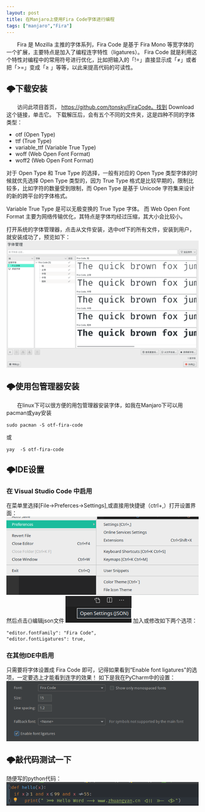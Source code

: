 ```yaml
---
layout: post
title: 在Manjaro上使用Fira Code字体进行编程
tags: ["manjaro","Fira"]
---
```



&emsp;&emsp;Fira 是 Mozilla 主推的字体系列，Fira Code 是基于 Fira Mono 等宽字体的一个扩展，主要特点是加入了编程连字特性（ligatures）。
Fira Code 就是利用这个特性对编程中的常用符号进行优化，比如把输入的「!=」直接显示成「≠」或者把「>=」变成「≥ 」等等，以此来提高代码的可读性。

## 🌩️下载安装
&emsp;&emsp;访问此项目首页， https://github.com/tonsky/FiraCode。找到 Download 这个链接，单击它。 
下载解压后，会有五个不同的文件夹，这是四种不同的字体类型：

  *  otf (Open Type)
  *  ttf (True Type)
  *  variable_ttf (Variable True Type)
  *  woff (Web Open Font Format)
  *  woff2 (Web Open Font Format)

对于 Open Type 和 True Type 的选择，一般有对应的 Open Type 类型字体的时候就优先选择 Open Type 类型的，因为 True Type 格式是比较早期的，限制比较多，比如字符的数量受到限制，而 Open Type 是基于 Unicode 字符集来设计的新的跨平台的字体格式。

Variable True Type 是可以无极变换的 True Type 字体。
而 Web Open Font Format 主要为网络传输优化，其特点是字体均经过压缩，其大小会比较小。

打开系统的字体管理器，点击从文件安装，选中otf下的所有文件，安装到用户，就安装成功了，预览如下：
<img src="/static/img/2020/03-04.png" width = "800px" title="otf-fira-code"/>

## 🌩️使用包管理器安装

&emsp;&emsp;在linux下可以很方便的用包管理器安装字体，如我在Manjaro下可以用pacman或yay安装
~~~
sudo pacman -S otf-fira-code
~~~
或
~~~
yay  -S otf-fira-code
~~~

## 🌩️IDE设置

### 在 Visual Studio Code 中启用
在菜单里选择[File->Preferces->Settings],或直接用快捷键（ctrl+,）打开设置界面：
<img src="/static/img/2020/03-05.png" title="settings"/>
然后点击{}编辑json文件
<img src="/static/img/2020/03-06.png" title="settings"/>
加入或修改如下两个选项：
~~~
"editor.fontFamily": "Fira Code",
"editor.fontLigatures": true,
~~~    

### 在其他IDE中启用
只需要将字体设置成 Fira Code 即可，记得如果看到“Enable font ligatures"的选项，一定要选上才能看到连字的效果！
如下是我在PyCharm中的设置：
<img src="/static/img/2020/03-07.png" title="settings"/>


## 🌩️敲代码测试一下
随便写的python代码：
<img src="/static/img/2020/03-08.png" title="python code"/>



